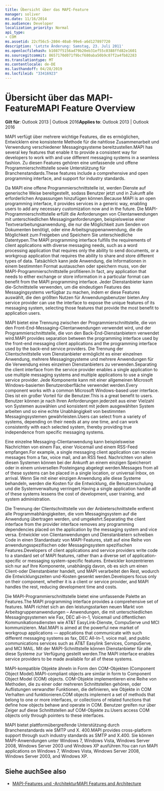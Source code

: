 ```yaml
---
title: Übersicht über das MAPI-Feature
manager: soliver
ms.date: 11/16/2014
ms.audience: Developer
localization_priority: Normal
api_type:
- COM
ms.assetid: 22cf56c5-2804-40a8-99e6-a6d127897720
description: 'Letzte Änderung: Samstag, 23. Juli 2011'
ms.openlocfilehash: b1087f5156ad79b20eb31ef55c0388ffd82e1601
ms.sourcegitcommit: 8657170d071f9bcf680aba50b9c07f2a4fb82283
ms.translationtype: MT
ms.contentlocale: de-DE
ms.lasthandoff: 04/28/2019
ms.locfileid: "33416923"
---
```

# <a name="mapi-feature-overview"></a><span data-ttu-id="893c0-103">Übersicht über das MAPI-Feature</span><span class="sxs-lookup"><span data-stu-id="893c0-103">MAPI Feature Overview</span></span>
 
<span data-ttu-id="893c0-104">**Gilt für**: Outlook 2013 | Outlook 2016</span><span class="sxs-lookup"><span data-stu-id="893c0-104">**Applies to**: Outlook 2013 | Outlook 2016</span></span> 
  
<span data-ttu-id="893c0-105">MAPI verfügt über mehrere wichtige Features, die es ermöglichen, Entwicklern eine konsistente Methode für die nahtlose Zusammenarbeit und Verwendung verschiedener Messagingsysteme bereitzustellen.</span><span class="sxs-lookup"><span data-stu-id="893c0-105">MAPI has several key features that enable it to provide a consistent way for developers to work with and use different messaging systems in a seamless fashion.</span></span> <span data-ttu-id="893c0-106">Zu diesen Features gehören eine umfassende und offene Programmierschnittstelle sowie Unterstützung für Branchenstandards.</span><span class="sxs-lookup"><span data-stu-id="893c0-106">These features include a comprehensive and open programming interface, and support for industry standards.</span></span> 
  
<span data-ttu-id="893c0-107">Da MAPI eine offene Programmierschnittstelle ist, werden Dienste auf generische Weise bereitgestellt, sodass Benutzer jetzt und in Zukunft alle erforderlichen Anpassungen hinzufügen können.</span><span class="sxs-lookup"><span data-stu-id="893c0-107">Because MAPI is an open programming interface, it provides services in a generic way, enabling users to add any necessary customization now and in the future.</span></span> <span data-ttu-id="893c0-108">Die MAPI-Programmierschnittstelle erfüllt die Anforderungen von Clientanwendungen mit unterschiedlichen Messaginganforderungen, beispielsweise einer Textverarbeitungsanwendung, die nur die Möglichkeit zum Senden von Dokumenten benötigt, oder eine Arbeitsgruppenanwendung, die die Möglichkeit zum Freigeben und Speichern Sie unterschiedliche Datentypen.</span><span class="sxs-lookup"><span data-stu-id="893c0-108">The MAPI programming interface fulfills the requirements of client applications with diverse messaging needs, such as a word processing application that requires only the ability to send documents, or a workgroup application that requires the ability to share and store different types of data.</span></span> <span data-ttu-id="893c0-109">Tatsächlich kann jede Anwendung, die Informationen in einem bestimmten Format austauschen oder speichern muss, von der MAPI-Programmierschnittstelle profitieren.</span><span class="sxs-lookup"><span data-stu-id="893c0-109">In fact, any application that needs to either exchange or store information in a particular format can benefit from the MAPI programming interface.</span></span> <span data-ttu-id="893c0-110">Jeder Dienstanbieter kann die-Schnittstelle verwenden, um die eindeutigen Features des Messagingsystems verfügbar zu machen, indem er diese Features auswählt, die den größten Nutzen für Anwendungsbenutzer bieten.</span><span class="sxs-lookup"><span data-stu-id="893c0-110">Any service provider can use the interface to expose the unique features of its messaging system, selecting those features that provide the most benefit to application users.</span></span>
  
<span data-ttu-id="893c0-111">MAPI bietet eine Trennung zwischen der Programmierschnittstelle, die von den Front-End-Messaging-Clientanwendungen verwendet wird, und der Programmierschnittstelle, die von den Back-End-Dienstanbietern verwendet wird.</span><span class="sxs-lookup"><span data-stu-id="893c0-111">MAPI provides separation between the programming interface used by the front-end messaging client applications and the programming interface used by the back-end service providers.</span></span> <span data-ttu-id="893c0-112">Die Trennung der Clientschnittstelle vom Dienstanbieter ermöglicht es einer einzelnen Anwendung, mehrere Messagingsysteme und mehrere Anwendungen für die Verwendung eines einzelnen Dienstanbieters zu verwenden.</span><span class="sxs-lookup"><span data-stu-id="893c0-112">Separating the client interface from the service provider enables a single application to use multiple messaging systems and multiple applications to use a single service provider.</span></span> <span data-ttu-id="893c0-113">Jede Komponente kann mit einer allgemeinen Microsoft Windows-basierten Benutzeroberfläche verwendet werden.</span><span class="sxs-lookup"><span data-stu-id="893c0-113">Every component works with a common Microsoft Windows-based user interface.</span></span> <span data-ttu-id="893c0-114">Dies ist ein großer Vorteil für die Benutzer.</span><span class="sxs-lookup"><span data-stu-id="893c0-114">This is a great benefit to users.</span></span> <span data-ttu-id="893c0-115">Benutzer können je nach Ihren Anforderungen jederzeit aus einer Vielzahl von Systemen auswählen und konsistent mit jedem ausgewählten System arbeiten und so eine echte Unabhängigkeit von bestimmten Messagingsystemen gewährleisten.</span><span class="sxs-lookup"><span data-stu-id="893c0-115">Users can select from a variety of systems, depending on their needs at any one time, and can work consistently with each selected system, thereby providing true independence from specific messaging systems.</span></span> 
  
<span data-ttu-id="893c0-116">Eine einzelne Messaging-Clientanwendung kann beispielsweise Nachrichten von einem Fax, einer Voicemail und einem RSS-Feed empfangen.</span><span class="sxs-lookup"><span data-stu-id="893c0-116">For example, a single messaging client application can receive messages from a fax, voice mail, and an RSS feed.</span></span> <span data-ttu-id="893c0-117">Nachrichten von allen diesen Systemen können bei der Ankunft an einem einzigen Speicherort oder in einem universellen Posteingang abgelegt werden.</span><span class="sxs-lookup"><span data-stu-id="893c0-117">Messages from all of these systems can be placed in a single location, or universal Inbox, on arrival.</span></span> <span data-ttu-id="893c0-118">Wenn Sie mit einer einzigen Anwendung alle diese Systeme behandeln, werden die Kosten für die Entwicklung, die Benutzerschulung und die Systemverwaltung verringert.</span><span class="sxs-lookup"><span data-stu-id="893c0-118">Having a single application handle all of these systems lessens the cost of development, user training, and system administration.</span></span> 
  
<span data-ttu-id="893c0-119">Die Trennung der Clientschnittstelle von der Anbieterschnittstelle entfernt alle Programmabhängigkeiten, die vom Messagingsystem auf die Anwendung übertragen werden, und umgekehrt.</span><span class="sxs-lookup"><span data-stu-id="893c0-119">Separating the client interface from the provider interface removes any programming dependencies placed on the application by the messaging system and vice versa.</span></span> <span data-ttu-id="893c0-120">Entwickler von Clientanwendungen und Dienstanbietern schreiben Code in einen Standardsatz von MAPI-Features, statt auf eine Reihe von anwendungsspezifischen oder Messagingsystem spezifischen Features.</span><span class="sxs-lookup"><span data-stu-id="893c0-120">Developers of client applications and service providers write code to a standard set of MAPI features, rather than a diverse set of application-specific or messaging system-specific features.</span></span> <span data-ttu-id="893c0-121">Entwickler konzentrieren sich nur auf Ihre Komponente, unabhängig davon, ob es sich um einen Client-oder Dienstanbieter handelt, und MAPI verarbeitet den Rest, wodurch die Entwicklungszeiten und-Kosten gesenkt werden.</span><span class="sxs-lookup"><span data-stu-id="893c0-121">Developers focus only on their component, whether it is a client or service provider, and MAPI handles the rest, reducing development time and costs.</span></span>
  
<span data-ttu-id="893c0-122">Die MAPI-Programmierschnittstelle bietet eine umfassende Palette an Features.</span><span class="sxs-lookup"><span data-stu-id="893c0-122">The MAPI programming interface provides a comprehensive set of features.</span></span> <span data-ttu-id="893c0-123">MAPI richtet sich an den leistungsstarken neuen Markt von Arbeitsgruppenanwendungen – Anwendungen, die mit unterschiedlichen Messagingsystemen wie Fax, DEC all-in-1, Voicemail und öffentlichen Kommunikationsdiensten wie AT&T EasyLink-Dienste, CompuServe und MCI kommunizieren. Mail.</span><span class="sxs-lookup"><span data-stu-id="893c0-123">MAPI is aimed at the powerful new market of workgroup applications — applications that communicate with such different messaging systems as fax, DEC All-In-1, voice mail, and public communications services such as AT&T Easylink Services, CompuServe, and MCI MAIL.</span></span> <span data-ttu-id="893c0-124">Mit der MAPI-Schnittstelle können Dienstanbieter für alle diese Systeme zur Verfügung gestellt werden.</span><span class="sxs-lookup"><span data-stu-id="893c0-124">The MAPI interface enables service providers to be made available for all of these systems.</span></span> 
  
<span data-ttu-id="893c0-125">MAPI-kompatible Objekte ähneln in Form den COM-Objekten (Component Object Model).</span><span class="sxs-lookup"><span data-stu-id="893c0-125">MAPI-compliant objects are similar in form to Component Object Model (COM) objects.</span></span> <span data-ttu-id="893c0-126">COM-Objekte implementieren eine Reihe von Methoden, die zu einer oder mehreren Schnittstellen gehören, oder Auflistungen verwandter Funktionen, die definieren, wie Objekte in COM Verhalten und funktionieren.</span><span class="sxs-lookup"><span data-stu-id="893c0-126">COM objects implement a set of methods that belong to one or more interfaces, or collections of related functions that define how objects behave and operate in COM.</span></span> <span data-ttu-id="893c0-127">Benutzer greifen nur über Zeiger auf diese Schnittstellen auf COM-Objekte zu.</span><span class="sxs-lookup"><span data-stu-id="893c0-127">Users access COM objects only through pointers to these interfaces.</span></span>
  
<span data-ttu-id="893c0-128">MAPI bietet plattformübergreifende Unterstützung durch Branchenstandards wie SMTP und X. 400.</span><span class="sxs-lookup"><span data-stu-id="893c0-128">MAPI provides cross-platform support through such industry standards as SMTP and X.400.</span></span> <span data-ttu-id="893c0-129">Sie können MAPI-Anwendungen unter Windows 7, Windows Vista, Windows Server 2008, Windows Server 2003 und Windows XP ausführen.</span><span class="sxs-lookup"><span data-stu-id="893c0-129">You can run MAPI applications on Windows 7, Windows Vista, Windows Server 2008, Windows Server 2003, and Windows XP.</span></span> 
  
## <a name="see-also"></a><span data-ttu-id="893c0-130">Siehe auch</span><span class="sxs-lookup"><span data-stu-id="893c0-130">See also</span></span>

- [<span data-ttu-id="893c0-131">MAPI-Features und -Architektur</span><span class="sxs-lookup"><span data-stu-id="893c0-131">MAPI Features and Architecture</span></span>](mapi-features-and-architecture.md)

